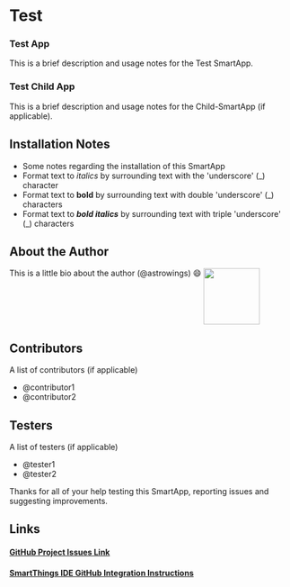 # Test

### Test App
This is a brief description and usage notes for the Test SmartApp.

### Test Child App
This is a brief description and usage notes for the Child-SmartApp (if applicable).

## Installation Notes

* Some notes regarding the installation of this SmartApp
* Format text to _italics_ by surrounding text with the 'underscore' (\_) character
* Format text to __bold__ by surrounding text with double 'underscore' (\_) characters
* Format text to ___bold italics___ by surrounding text with triple 'underscore' (\_) characters

## About the Author
This is a little bio about the author (@astrowings) :smile:
<img src="https://raw.githubusercontent.com/astrowings/SmartThings/master/images/clown.JPG" width="100" height="100" align="top">


## Contributors
A list of contributors (if applicable)
* @contributor1
* @contributor2

## Testers
A list of testers (if applicable)
* @tester1
* @tester2

Thanks for all of your help testing this SmartApp, reporting issues and suggesting improvements.

## Links
#### [GitHub Project Issues Link](https://github.com/astrowings/test/issues)

#### [SmartThings IDE GitHub Integration Instructions](http://docs.smartthings.com/en/latest/tools-and-ide/github-integration.html)

